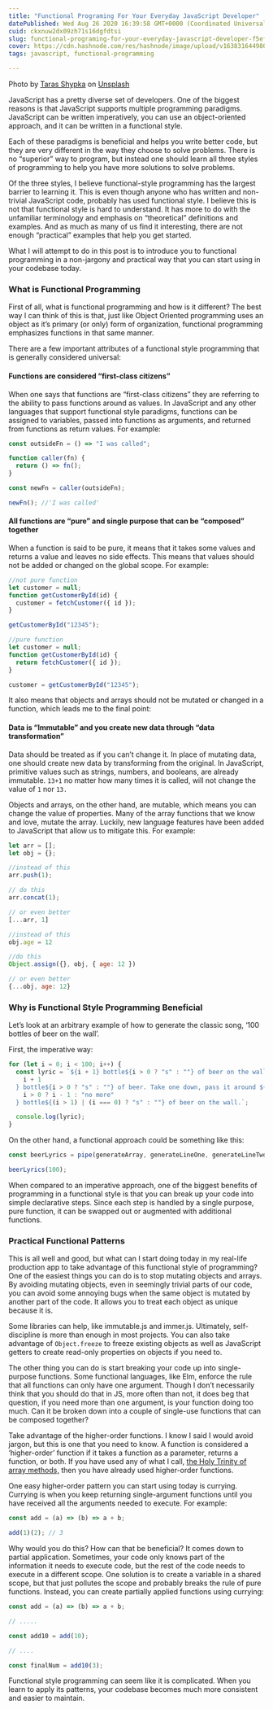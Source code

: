 ```yaml
---
title: "Functional Programing For Your Everyday JavaScript Developer"
datePublished: Wed Aug 26 2020 16:39:58 GMT+0000 (Coordinated Universal Time)
cuid: ckxnuw2dx09zh71s16dgfdtsi
slug: functional-programing-for-your-everyday-javascript-developer-f5efad54397d
cover: https://cdn.hashnode.com/res/hashnode/image/upload/v1638316449803/2tBQICWKZq.jpeg
tags: javascript, functional-programming

---
```


Photo by [Taras Shypka](https://unsplash.com/@bugsster?utm_source=medium&utm_medium=referral) on [Unsplash](https://unsplash.com?utm_source=medium&utm_medium=referral)

JavaScript has a pretty diverse set of developers. One of the biggest reasons is that JavaScript supports multiple programming paradigms. JavaScript can be written imperatively, you can use an object-oriented approach, and it can be written in a functional style.

Each of these paradigms is beneficial and helps you write better code, but they are very different in the way they choose to solve problems. There is no “superior” way to program, but instead one should learn all three styles of programming to help you have more solutions to solve problems.

Of the three styles, I believe functional-style programming has the largest barrier to learning it. This is even though anyone who has written and non-trivial JavaScript code, probably has used functional style. I believe this is not that functional style is hard to understand. It has more to do with the unfamiliar terminology and emphasis on “theoretical” definitions and examples. And as much as many of us find it interesting, there are not enough “practical” examples that help you get started.

What I will attempt to do in this post is to introduce you to functional programming in a non-jargony and practical way that you can start using in your codebase today.

### What is Functional Programming

First of all, what is functional programming and how is it different? The best way I can think of this is that, just like Object Oriented programming uses an object as it’s primary (or only) form of organization, functional programming emphasizes functions in that same manner.

There are a few important attributes of a functional style programming that is generally considered universal:

#### Functions are considered “first-class citizens”

When one says that functions are “first-class citizens” they are referring to the ability to pass functions around as values. In JavaScript and any other languages that support functional style paradigms, functions can be assigned to variables, passed into functions as arguments, and returned from functions as return values. For example:

```javascript
const outsideFn = () => "I was called";

function caller(fn) {
  return () => fn();
}

const newFn = caller(outsideFn);

newFn(); //'I was called'
```

#### All functions are “pure” and single purpose that can be “composed” together

When a function is said to be pure, it means that it takes some values and returns a value and leaves no side effects. This means that values should not be added or changed on the global scope. For example:

```javascript
//not pure function
let customer = null;
function getCustomerById(id) {
  customer = fetchCustomer({ id });
}

getCustomerById("12345");

//pure function
let customer = null;
function getCustomerById(id) {
  return fetchCustomer({ id });
}

customer = getCustomerById("12345");
```

It also means that objects and arrays should not be mutated or changed in a function, which leads me to the final point:

#### Data is “Immutable” and you create new data through “data transformation”

Data should be treated as if you can’t change it. In place of mutating data, one should create new data by transforming from the original. In JavaScript, primitive values such as strings, numbers, and booleans, are already immutable. `13+1` no matter how many times it is called, will not change the value of `1` nor `13.`

Objects and arrays, on the other hand, are mutable, which means you can change the value of properties. Many of the array functions that we know and love, mutate the array. Luckily, new language features have been added to JavaScript that allow us to mitigate this. For example:

```javascript
let arr = [];
let obj = {};

//instead of this
arr.push(1);

// do this
arr.concat(1);

// or even better
[...arr, 1]

//instead of this
obj.age = 12

//do this
Object.assign({}, obj, { age: 12 })

// or even better
{...obj, age: 12}
```

### Why is Functional Style Programming Beneficial

Let’s look at an arbitrary example of how to generate the classic song, ‘100 bottles of beer on the wall’.

First, the imperative way:

```javascript
for (let i = 0; i < 100; i++) {
  const lyric = `${i + 1} bottle${i > 0 ? "s" : ""} of beer on the wall, ${
    i + 1
  } bottle${i > 0 ? "s" : ""} of beer. Take one down, pass it around ${
    i > 0 ? i - 1 : "no more"
  } bottle${(i > 1) | (i === 0) ? "s" : ""} of beer on the wall.`;

  console.log(lyric);
}
```

On the other hand, a functional approach could be something like this:

```javascript
const beerLyrics = pipe(generateArray, generateLineOne, generateLineTwo, log);

beerLyrics(100);
```

When compared to an imperative approach, one of the biggest benefits of programming in a functional style is that you can break up your code into simple declarative steps. Since each step is handled by a single purpose, pure function, it can be swapped out or augmented with additional functions.

### Practical Functional Patterns

This is all well and good, but what can I start doing today in my real-life production app to take advantage of this functional style of programming? One of the easiest things you can do is to stop mutating objects and arrays. By avoiding mutating objects, even in seemingly trivial parts of our code, you can avoid some annoying bugs when the same object is mutated by another part of the code. It allows you to treat each object as unique because it is.

Some libraries can help, like immutable.js and immer.js. Ultimately, self-discipline is more than enough in most projects. You can also take advantage of `Object.freeze` to freeze existing objects as well as JavaScript getters to create read-only properties on objects if you need to.

The other thing you can do is start breaking your code up into single-purpose functions. Some functional languages, like Elm, enforce the rule that all functions can only have one argument. Though I don’t necessarily think that you should do that in JS, more often than not, it does beg that question, if you need more than one argument, is your function doing too much. Can it be broken down into a couple of single-use functions that can be composed together?

Take advantage of the higher-order functions. I know I said I would avoid jargon, but this is one that you need to know. A function is considered a ‘higher-order’ function if it takes a function as a parameter, returns a function, or both. If you have used any of what I call, [the Holy Trinity of array methods,](https://medium.com/the-non-traditional-developer/map-filter-reduce-the-holy-trinity-of-array-methods-16ce3bdb69e2) then you have already used higher-order functions.

One easy higher-order pattern you can start using today is currying. Currying is when you keep returning single-argument functions until you have received all the arguments needed to execute. For example:

```javascript
const add = (a) => (b) => a + b;

add(1)(2); // 3
```

Why would you do this? How can that be beneficial? It comes down to partial application. Sometimes, your code only knows part of the information it needs to execute code, but the rest of the code needs to execute in a different scope. One solution is to create a variable in a shared scope, but that just pollutes the scope and probably breaks the rule of pure functions. Instead, you can create partially applied functions using currying:

```javascript
const add = (a) => (b) => a + b;

// .....

const add10 = add(10);

// ....

const finalNum = add10(3);
```

Functional style programming can seem like it is complicated. When you learn to apply its patterns, your codebase becomes much more consistent and easier to maintain.
